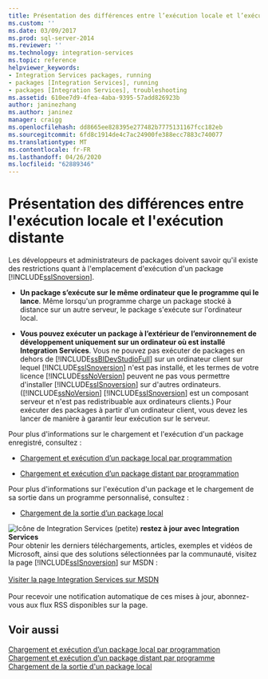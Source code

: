 ```yaml
---
title: Présentation des différences entre l’exécution locale et l’exécution distante | Microsoft Docs
ms.custom: ''
ms.date: 03/09/2017
ms.prod: sql-server-2014
ms.reviewer: ''
ms.technology: integration-services
ms.topic: reference
helpviewer_keywords:
- Integration Services packages, running
- packages [Integration Services], running
- packages [Integration Services], troubleshooting
ms.assetid: 610ee7d9-4fea-4aba-9395-57add826923b
author: janinezhang
ms.author: janinez
manager: craigg
ms.openlocfilehash: dd8665ee828395e277482b7775131167fcc182eb
ms.sourcegitcommit: 6fd8c1914de4c7ac24900fe388ecc7883c740077
ms.translationtype: MT
ms.contentlocale: fr-FR
ms.lasthandoff: 04/26/2020
ms.locfileid: "62889346"
---
```

# <a name="understanding-the-differences-between-local-and-remote-execution"></a>Présentation des différences entre l'exécution locale et l'exécution distante
  Les développeurs et administrateurs de packages doivent savoir qu'il existe des restrictions quant à l'emplacement d'exécution d'un package [!INCLUDE[ssISnoversion](../../includes/ssisnoversion-md.md)].  
  
-   **Un package s’exécute sur le même ordinateur que le programme qui le lance**. Même lorsqu'un programme charge un package stocké à distance sur un autre serveur, le package s'exécute sur l'ordinateur local.  
  
-   **Vous pouvez exécuter un package à l’extérieur de l’environnement de développement uniquement sur un ordinateur où est installé Integration Services**. Vous ne pouvez pas exécuter de packages en dehors de [!INCLUDE[ssBIDevStudioFull](../../includes/ssbidevstudiofull-md.md)] sur un ordinateur client sur lequel [!INCLUDE[ssISnoversion](../../includes/ssisnoversion-md.md)] n'est pas installé, et les termes de votre licence [!INCLUDE[ssNoVersion](../../includes/ssnoversion-md.md)] peuvent ne pas vous permettre d'installer [!INCLUDE[ssISnoversion](../../includes/ssisnoversion-md.md)] sur d'autres ordinateurs. ([!INCLUDE[ssNoVersion](../../includes/ssnoversion-md.md)] [!INCLUDE[ssISnoversion](../../includes/ssisnoversion-md.md)] est un composant serveur et n'est pas redistribuable aux ordinateurs clients.) Pour exécuter des packages à partir d'un ordinateur client, vous devez les lancer de manière à garantir leur exécution sur le serveur.  
  
 Pour plus d'informations sur le chargement et l'exécution d'un package enregistré, consultez :  
  
-   [Chargement et exécution d’un package local par programmation](../run-manage-packages-programmatically/loading-and-running-a-local-package-programmatically.md)  
  
-   [Chargement et exécution d’un package distant par programmation](../run-manage-packages-programmatically/loading-and-running-a-remote-package-programmatically.md)  
  
 Pour plus d'informations sur l'exécution d'un package et le chargement de sa sortie dans un programme personnalisé, consultez :  
  
-   [Chargement de la sortie d’un package local](../run-manage-packages-programmatically/loading-the-output-of-a-local-package.md)  
  
![Icône de Integration Services (petite)](../media/dts-16.gif "Icône Integration Services (petite)")  **restez à jour avec Integration Services**<br /> Pour obtenir les derniers téléchargements, articles, exemples et vidéos de Microsoft, ainsi que des solutions sélectionnées par la communauté, visitez la page [!INCLUDE[ssISnoversion](../../includes/ssisnoversion-md.md)] sur MSDN :<br /><br /> [Visiter la page Integration Services sur MSDN](https://go.microsoft.com/fwlink/?LinkId=136655)<br /><br /> Pour recevoir une notification automatique de ces mises à jour, abonnez-vous aux flux RSS disponibles sur la page.  
  
## <a name="see-also"></a>Voir aussi  
 [Chargement et exécution d’un package local par programmation](../run-manage-packages-programmatically/loading-and-running-a-local-package-programmatically.md)   
 [Chargement et exécution d’un package distant par programme](../run-manage-packages-programmatically/loading-and-running-a-remote-package-programmatically.md)   
 [Chargement de la sortie d'un package local](../run-manage-packages-programmatically/loading-the-output-of-a-local-package.md)  
  
  
